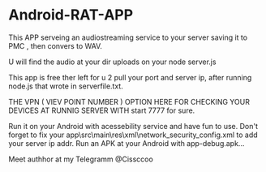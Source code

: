 # Android-RAT-APP
This APP serveing an audiostreaming service to your server saving it to PMC , then convers to WAV.

U will find the audio at your dir uploads on your node server.js

This app is free ther left for u 2 pull your port and server ip, after running node.js that wrote in serverfile.txt.

THE VPN ( VIEV POINT NUMBER ) OPTION HERE FOR CHECKING YOUR DEVICES AT RUNNIG SERVER WITH  start 7777    for sure.  

Run it on your Android with acessebility service and have fun to use. Don't forget to fix your app\src\main\res\xml\network_security_config.xml to add your server ip addr. Run an APK at your  Android with app-debug.apk...

Meet authhor at my Telegramm @Cissccoo
